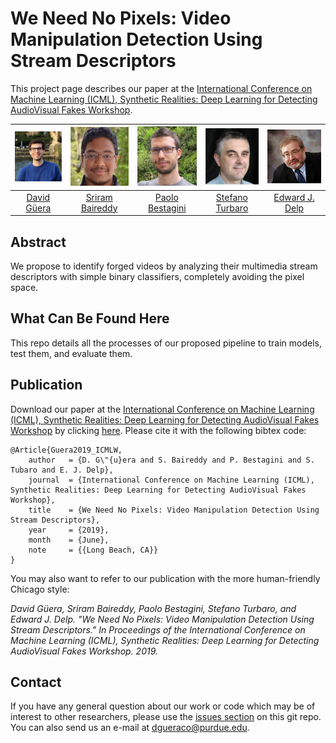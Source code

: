 # We Need No Pixels: Video Manipulation Detection Using Stream Descriptors

This project page describes our paper at the [International Conference on Machine Learning (ICML), Synthetic Realities: Deep Learning for Detecting AudioVisual Fakes Workshop](https://sites.google.com/view/audiovisualfakes-icml2019/).

| ![David Güera][image-david] | ![Sriram Baireddy][image-sriram] | ![Paolo Bestagini][image-paolo] |  ![Stefano Turbaro][image-stefano] | ![Edward J. Delp][image-delp] |
| :---: | :---: | :---: | :---: | :---: |
| [David Güera][web-david] | [Sriram Baireddy][web-sriram] | [Paolo Bestagini][web-paolo] |  [Stefano Turbaro][web-stefano] | [Edward J. Delp][web-delp] |

## Abstract

We propose to identify forged videos by analyzing their multimedia stream descriptors with simple binary classifiers, completely avoiding the pixel space.

## What Can Be Found Here

This repo details all the processes of our proposed pipeline to train models, test them, and evaluate them.

## Publication

Download our paper at the [International Conference on Machine Learning (ICML), Synthetic Realities: Deep Learning for Detecting AudioVisual Fakes Workshop](https://sites.google.com/view/audiovisualfakes-icml2019/) by clicking [here](https://arxiv.org/abs/1906.08743). Please cite it with the following bibtex code:

```
@Article{Guera2019_ICMLW,
    author   = {D. G\"{u}era and S. Baireddy and P. Bestagini and S. Tubaro and E. J. Delp},
    journal  = {International Conference on Machine Learning (ICML), Synthetic Realities: Deep Learning for Detecting AudioVisual Fakes Workshop},
    title    = {We Need No Pixels: Video Manipulation Detection Using Stream Descriptors},
    year     = {2019},
    month    = {June},
    note     = {{Long Beach, CA}}
}
```

You may also want to refer to our publication with the more human-friendly Chicago style:

*David Güera, Sriram Baireddy, Paolo Bestagini, Stefano Turbaro, and Edward J. Delp. "We Need No Pixels: Video Manipulation Detection Using Stream Descriptors." In Proceedings of the International Conference on Machine Learning (ICML), Synthetic Realities: Deep Learning for Detecting AudioVisual Fakes Workshop. 2019.*

## Contact

If you have any general question about our work or code which may be of interest to other researchers, please use the [issues section](https://github.com/dguera/fake-video-detection-without-pixels/issues)
on this git repo. You can also send us an e-mail at [dgueraco@purdue.edu](mailto:dgueraco@purdue.edu).


<!--Images-->
[image-sriram]: misc/images/sriram_baireddy.jpg "Sriram Baireddy"
[image-david]: misc/images/david_guera.jpg "David Güera"
[image-paolo]: misc/images/paolo_bestagini.png "Paolo Bestagini"
[image-stefano]: misc/images/stefano_tubaro.jpg "Stefano Turbaro"
[image-delp]: misc/images/edward_delp.jpg "Edward J. Delp"

[image-viper-logo]: misc/images/politecnico_milano_logo.png
[image-purdue-logo]: misc/images/purdue_logo.png
[image-polimi-logo]: misc/images/viper_logo.png

<!--Links-->
[web-sriram]: https://lorenz.ecn.purdue.edu/~sbairedd
[web-david]: https://engineering.purdue.edu/~dgueraco
[web-paolo]: http://home.deib.polimi.it/bestagini
[web-stefano]: http://home.deib.polimi.it/tubaro
[web-delp]: https://engineering.purdue.edu/~ace
